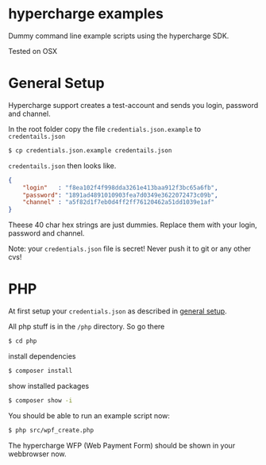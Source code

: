 hypercharge examples
====================

Dummy command line example scripts using the hypercharge SDK.

Tested on OSX

General Setup
=============

Hypercharge support creates a test-account and sends you login, password and channel.

In the root folder copy the file `credentials.json.example` to `credentails.json`
```sh
$ cp credentials.json.example credentails.json
```

`credentails.json` then looks like.
```json
{
	"login"   : "f8ea102f4f998dda3261e413baa912f3bc65a6fb",
	"password": "1891ad4891010903fea7d0349e3622072473c09b",
	"channel" : "a5f82d1f7eb0d4ff2ff76120462a51dd1039e1af"
}
```
Theese 40 char hex strings are just dummies.
Replace them with your login, password and channel.

Note: your `credentials.json` file is secret! Never push it to git or any other cvs!

PHP
===
At first setup your `credentials.json` as described in [general setup](#general-setup).

All php stuff is in the `/php` directory.
So go there
```sh
$ cd php
```

install dependencies
```sh
$ composer install
```

show installed packages
```sh
$ composer show -i
```

You should be able to run an example script now:
```sh
$ php src/wpf_create.php
```
The hypercharge WFP (Web Payment Form) should be shown in your webbrowser now.



